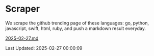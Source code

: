 # Scraper

We scrape the github trending page of these languages: go, python, javascript, swift, html, ruby, and push a markdown result everyday.

[2025-02-27.md](https://github.com/henson/Scraper/blob/master/2025-02-27.md)

Last Updated: 2025-02-27 00:00:09